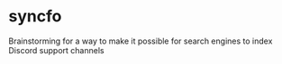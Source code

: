 # syncfo
Brainstorming for a way to make it possible for search engines to index Discord support channels
